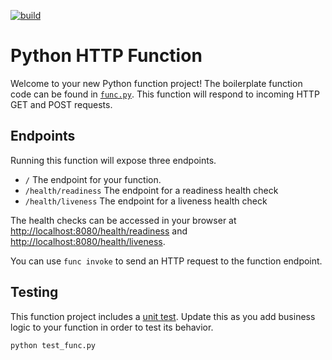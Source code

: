 [![build](https://github.com/mindwm/io-context/actions/workflows/push.yml/badge.svg)](https://github.com/mindwm/mindwm-gitops/actions/workflows/push.yml)
# Python HTTP Function

Welcome to your new Python function project! The boilerplate function
code can be found in [`func.py`](./func.py). This function will respond
to incoming HTTP GET and POST requests.

## Endpoints

Running this function will expose three endpoints.

  * `/` The endpoint for your function.
  * `/health/readiness` The endpoint for a readiness health check
  * `/health/liveness` The endpoint for a liveness health check

The health checks can be accessed in your browser at
[http://localhost:8080/health/readiness]() and
[http://localhost:8080/health/liveness]().

You can use `func invoke` to send an HTTP request to the function endpoint.


## Testing

This function project includes a [unit test](./test_func.py). Update this
as you add business logic to your function in order to test its behavior.

```console
python test_func.py
```
